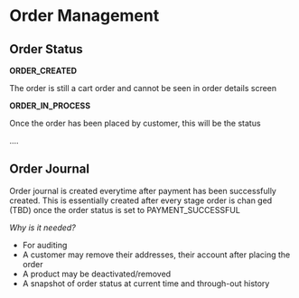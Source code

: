 # Order Management


## Order Status  

**ORDER_CREATED**  

The order is still a cart order and cannot be seen in order details screen

**ORDER_IN_PROCESS**

Once the order has been placed by customer, this will be the status

....

## Order Journal

Order journal is created everytime after payment has been successfully created. This is essentially created after every stage order is chan ged (TBD) once the order status is set to PAYMENT_SUCCESSFUL

_Why is it needed?_
 - For auditing
 - A customer may remove their addresses, their account after placing the order
 - A product may be deactivated/removed
 - A snapshot of order status at current time and through-out history